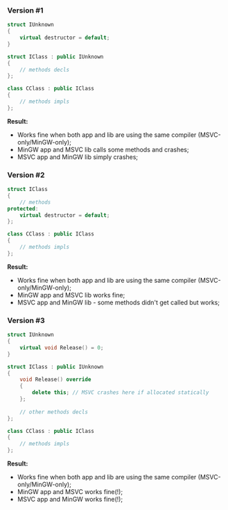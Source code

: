 ### Version #1

```cpp
struct IUnknown
{
	virtual destructor = default;
}

struct IClass : public IUnknown
{
	// methods decls
};

class CClass : public IClass
{
	// methods impls
};
```

**Result:**
* Works fine when both app and lib are using the same compiler (MSVC-only/MinGW-only);
* MinGW app and MSVC lib calls some methods and crashes;
* MSVC app and MinGW lib simply crashes;

### Version #2

```cpp
struct IClass
{
	// methods
protected:
	virtual destructor = default;
};

class CClass : public IClass
{
	// methods impls
};
```

**Result:**
* Works fine when both app and lib are using the same compiler (MSVC-only/MinGW-only);
* MinGW app and MSVC lib works fine;
* MSVC app and MinGW lib - some methods didn't get called but works;

### Version #3

```cpp
struct IUnknown
{
	virtual void Release() = 0;
}

struct IClass : public IUnknown
{
	void Release() override
	{
		delete this; // MSVC crashes here if allocated statically
	};
	
	// other methods decls
};

class CClass : public IClass
{
	// methods impls
};
```

**Result:**
* Works fine when both app and lib are using the same compiler (MSVC-only/MinGW-only);
* MinGW app and MSVC works fine(!);
* MSVC app and MinGW works fine(!);